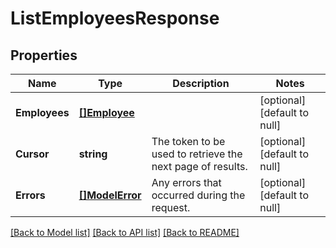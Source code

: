 # ListEmployeesResponse

## Properties
Name | Type | Description | Notes
------------ | ------------- | ------------- | -------------
**Employees** | [**[]Employee**](Employee.md) |  | [optional] [default to null]
**Cursor** | **string** | The token to be used to retrieve the next page of results. | [optional] [default to null]
**Errors** | [**[]ModelError**](Error.md) | Any errors that occurred during the request. | [optional] [default to null]

[[Back to Model list]](../README.md#documentation-for-models) [[Back to API list]](../README.md#documentation-for-api-endpoints) [[Back to README]](../README.md)

